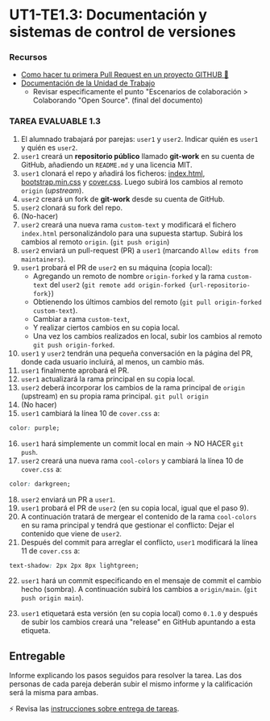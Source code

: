 # UT1-TE1.3: Documentación y sistemas de control de versiones

### Recursos
 
- [Como hacer tu primera Pull Request en un proyecto GITHUB 🧱](https://youtu.be/_M8oalUyz10)
- [Documentación de la Unidad de Trabajo](https://sharp-voice-0ff.notion.site/Documentaci-n-y-sistemas-de-control-de-versiones-4f34a299f66d42b1aac4853788a41127)
  - Revisar especificamente el punto "Escenarios de colaboración > Colaborando "Open Source". (final del documento)

### TAREA EVALUABLE 1.3

1. El alumnado trabajará por parejas: `user1` y `user2`. Indicar quién es `user1` y quién es `user2`.
2. `user1` creará un **repositorio público** llamado **git-work** en su cuenta de GitHub, añadiendo un `README.md` y una licencia MIT.
3. `user1` clonará el repo y añadirá los ficheros: [index.html](./files/index.html), [bootstrap.min.css](./files/bootstrap.min.css) y [cover.css](./files/cover.css). Luego subirá los cambios al remoto `origin` (_upstream_).
4. `user2` creará un fork de **git-work** desde su cuenta de GitHub.
5. `user2` clonará su fork del repo.
6. (No-hacer)
7. `user2` creará una nueva rama `custom-text` y modificará el fichero `index.html` personalizándolo para una supuesta startup.
   Subirá los cambios al remoto `origin`. (`git push origin`)
8. `user2` enviará un pull-request (PR) a `user1` (marcando `Allow edits from maintainers`).
9. `user1` probará el PR de `user2` en su máquina (copia local):
   -  Agregando un remoto de nombre `origin-forked` y la rama `custom-text` del `user2` (`git remote add origin-forked {url-repositorio-fork}`)
   -  Obtienendo los últimos cambios del remoto (`git pull origin-forked custom-text`).
   -  Cambiar a rama `custom-text`,
   -  Y realizar ciertos cambios en su copia local.
   -  Una vez los cambios realizados en local, subir los cambios al remoto `git push origin-forked`.
10. `user1` y `user2` tendrán una pequeña conversación en la página del PR, donde cada usuario incluirá, al menos, un cambio más.
11. `user1` finalmente aprobará el PR.
12. `user1` actualizará la rama principal en su copia local.
13. `user2` deberá incorporar los cambios de la rama principal de `origin` (upstream) en su propia rama principal.  `git pull origin`
14. (No hacer)
15. `user1` cambiará la línea 10 de `cover.css` a:

```css
color: purple;
```

16. `user1` hará simplemente un commit local en main → NO HACER `git push`.
17. `user2` creará una nueva rama `cool-colors` y cambiará la línea 10 de `cover.css` a:

```css
color: darkgreen;
```

18. `user2` enviará un PR a `user1`.
19. `user1` probará el PR de `user2` (en su copia local, igual que el paso 9).
20. A continuación tratará de mergear el contenido de la rama `cool-colors` en su rama principal y tendrá que gestionar el conflicto: Dejar el contenido que viene de `user2`.
21. Después del commit para arreglar el conflicto, `user1` modificará la línea 11 de `cover.css` a:

```css
text-shadow: 2px 2px 8px lightgreen;
```

22. `user1` hará un commit especificando en el mensaje de commit el cambio hecho (sombra). A continuación subirá los cambios a `origin/main`. (`git push origin main`).

23. `user1` etiquetará esta versión (en su copia local) como `0.1.0` y después de subir los cambios creará una "release" en GitHub apuntando a esta etiqueta.



## Entregable

Informe explicando los pasos seguidos para resolver la tarea. Las dos personas de cada pareja deberán subir el mismo informe y la calificación será la misma para ambas.

⚡ Revisa las [instrucciones sobre entrega de tareas](../../_info/entrega-tareas-info.md).
